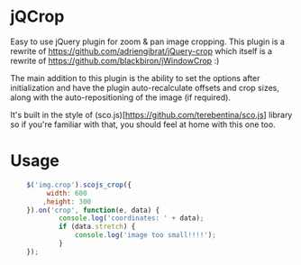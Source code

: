 # jQCrop

Easy to use jQuery plugin for zoom & pan image cropping. This plugin is a rewrite of https://github.com/adriengibrat/jQuery-crop which itself is a rewrite of https://github.com/blackbiron/jWindowCrop :)

The main addition to this plugin is the ability to set the options after initialization and have the plugin auto-recalculate offsets and crop sizes, along with the auto-repositioning of the image (if required).

It's built in the style of (sco.js)[https://github.com/terebentina/sco.js] library so if you're familiar with that, you should feel at home with this one too.

Usage
=====
```javascript
	$('img.crop').scojs_crop({
		 width: 600
		,height: 300
	}).on('crop', function(e, data) {
			console.log('coordinates: ' + data);
			if (data.stretch) {
				console.log('image too small!!!!');
			}
	});
```

